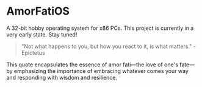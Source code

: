 # AmorFatiOS

A 32-bit hobby operating system for x86 PCs. This project is currently in a very early state. Stay tuned!

> "Not what happens to you, but how you react to it, is what matters."
> -Epictetus

This quote encapsulates the essence of amor fati—the love of one's fate—by emphasizing the importance of embracing whatever comes your way and responding with wisdom and resilience.
